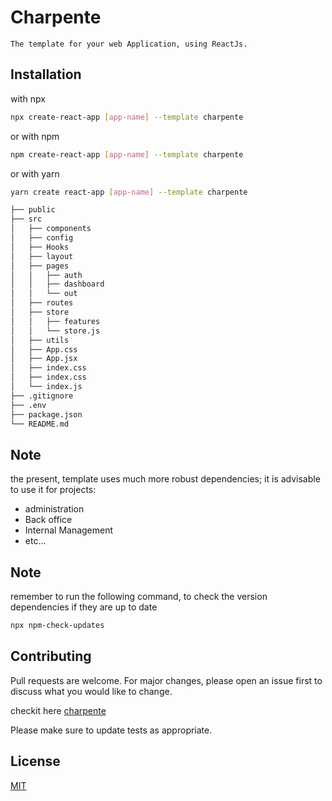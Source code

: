 # Charpente

    The template for your web Application, using ReactJs.

## Installation

with npx

```bash
npx create-react-app [app-name] --template charpente
```

or with npm

```bash
npm create-react-app [app-name] --template charpente
```

or with yarn

```bash
yarn create react-app [app-name] --template charpente
```

```bash
├── public
├── src
│   ├── components
│   ├── config
│   ├── Hooks
│   ├── layout
│   ├── pages
│   │   ├── auth
│   │   ├── dashboard
│   │   └── out
│   ├── routes
│   ├── store
│   │   ├── features
│   │   └── store.js
│   ├── utils
│   ├── App.css
│   ├── App.jsx
│   ├── index.css
│   ├── index.css
│   └── index.js
├── .gitignore
├── .env
├── package.json
└── README.md
```

## Note

the present, template uses much more robust dependencies; it is advisable to use it for projects:

- administration
- Back office
- Internal Management
- etc...

## Note

remember to run the following command, to check the version dependencies if they are up to date

```bash
npx npm-check-updates
```

## Contributing

Pull requests are welcome. For major changes, please open an issue first
to discuss what you would like to change.

checkit here [charpente](https://github.com/inspecthers/cra-template-charpente)

Please make sure to update tests as appropriate.

## License

[MIT](https://choosealicense.com/licenses/mit/)
